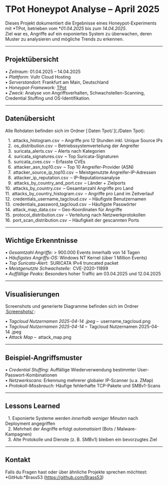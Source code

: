 #  TPot Honeypot Analyse – April 2025

Dieses Projekt dokumentiert die Ergebnisse eines Honeypot-Experiments mit *TPot, betrieben vom **01.04.2025* bis zum *14.04.2025*.  
Ziel war es, Angriffe auf ein exponiertes System zu überwachen, deren Muster zu analysieren und mögliche Trends zu erkennen.

---

## Projektübersicht

•⁠  ⁠*Zeitraum:* 01.04.2025 – 14.04.2025  
•⁠  ⁠*Plattform:* Vultr Cloud Hosting  
•⁠  ⁠*Serverstandort:* Frankfurt am Main, Deutschland  
•⁠  ⁠*Honeypot-Framework:* [TPot](https://github.com/telekom-security/tpotce)  
•⁠  ⁠*Zweck:* Analyse von Angriffsverhalten, Schwachstellen-Scanning, Credential Stuffing und OS-Identifikation.

---

## Datenübersicht

Alle Rohdaten befinden sich im Ordner [⁠ Daten Tpot/ ⁠](./Daten Tpot):

 1.⁠ ⁠⁠ attacks_histogram.csv ⁠ – Angriffe pro 12 Stunden inkl. Unique Source IPs  
 2.⁠ ⁠⁠ os_distribution.csv ⁠ – Betriebssystemverteilung der Angreifer  
 3.⁠ ⁠⁠ suricata_alerts.csv ⁠ – Alerts nach Kategorien  
 4.⁠ ⁠⁠ suricata_signatures.csv ⁠ – Top Suricata-Signaturen  
 5.⁠ ⁠⁠ suricata_cves.csv ⁠ – Erfasste CVEs  
 6.⁠ ⁠⁠ attacker_asn_top10.csv ⁠ – Top 10 Angreifer-Provider (ASN)  
 7.⁠ ⁠⁠ attacker_source_ip_top10.csv ⁠ – Meistgenutzte Angreifer-IP-Adressen  
 8.⁠ ⁠⁠ attacker_ip_reputation.csv ⁠ – IP-Reputationsanalyse  
 9.⁠ ⁠⁠ attacks_by_country_and_port.csv ⁠ – Länder + Zielports  
10.⁠ ⁠⁠ attacks_by_country.csv ⁠ – Gesamtanzahl Angriffe pro Land  
11.⁠ ⁠⁠ attacks_by_country_histogram.csv ⁠ – Angriffe pro Land im Zeitverlauf  
12.⁠ ⁠⁠ credentials_username_tagcloud.csv ⁠ – Häufigste Benutzernamen  
13.⁠ ⁠⁠ credentials_password_tagcloud.csv ⁠ – Häufigste Passwörter  
14.⁠ ⁠⁠ attack_map_data.csv ⁠ – Geo-Koordinaten für Angriffe  
15.⁠ ⁠⁠ protocol_distribution.csv ⁠ – Verteilung nach Netzwerkprotokollen  
16.⁠ ⁠⁠ port_scan_distribution.csv ⁠ – Häufigkeit der gescannten Ports

---

## Wichtige Erkenntnisse

•⁠  ⁠*Gesamtzahl Angriffe:* > 900.000 Events innerhalb von 14 Tagen  
•⁠  ⁠*Häufigstes Angriffs-OS:* Windows NT Kernel (über 1 Million Events)  
•⁠  ⁠*Top Suricata-Alert:* ⁠ SURICATA IPv4 truncated packet ⁠  
•⁠  ⁠*Meistgenutzte Schwachstelle:* ⁠ CVE-2020-11899 ⁠  
•⁠  ⁠*Auffällige Peaks:* Besonders hoher Traffic am 03.04.2025 und 12.04.2025

---

##  Visualisierungen

Screenshots und generierte Diagramme befinden sich im Ordner [⁠ Screenshots/ ⁠](./Screenshots):
 
•⁠  ⁠*Tagcloud Nutzernamen 2025-04-14 .jpeg* – ⁠ username_tagcloud.png ⁠  
•⁠  ⁠*Tagcloud Nutzernamen 2025-04-14* – ⁠ Tagcloud Nutzernamen 2025-04-14 .jpeg ⁠  
•⁠  ⁠*Attack Map* – ⁠ attack_map.png ⁠  

---

## Beispiel-Angriffsmuster

•⁠  ⁠*Credential Stuffing:* Auffällige Wiederverwendung bestimmter User-Passwort-Kombinationen  
•⁠  ⁠*Netzwerkscans:* Erkennung mehrerer globaler IP-Scanner (u.a. ZMap)  
•⁠  ⁠*Protokoll-Missbrauch:* Häufige fehlerhafte TCP-Pakete und SMBv1-Scans

---

## Lessons Learned

 1.⁠ ⁠Exponierte Systeme werden *innerhalb weniger Minuten* nach Deployment angegriffen  
 2.⁠ ⁠Mehrheit der Angriffe erfolgt *automatisiert* (Bots / Malware-Kampagnen)  
 3.⁠ ⁠Alte Protokolle und Dienste (z. B. SMBv1) bleiben ein bevorzugtes Ziel

---

##  Kontakt

Falls du Fragen hast oder über ähnliche Projekte sprechen möchtest:    
*GitHub:*Brass53 (https://github.com/Brass53)
